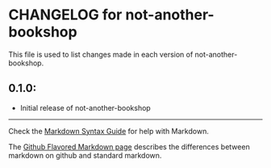 # CHANGELOG for not-another-bookshop

This file is used to list changes made in each version of not-another-bookshop.

## 0.1.0:

* Initial release of not-another-bookshop

- - -
Check the [Markdown Syntax Guide](http://daringfireball.net/projects/markdown/syntax) for help with Markdown.

The [Github Flavored Markdown page](http://github.github.com/github-flavored-markdown/) describes the differences between markdown on github and standard markdown.
